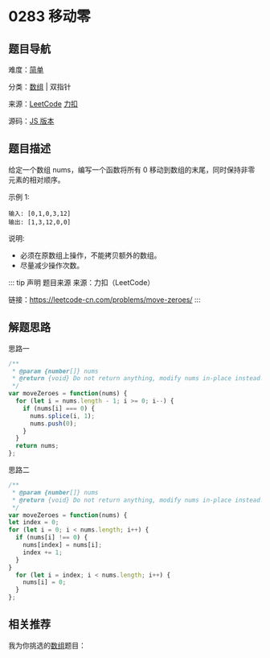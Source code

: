 # 0283 移动零


## 题目导航

难度：[简单](/solution/easy/)

分类：[数组](/art/array.html) | 双指针

来源：[LeetCode](https://leetcode.com/problems/move-zeroes/)  [力扣](https://leetcode-cn.com/problems/move-zeroes/)

源码：[JS 版本](https://github.com/swpuLeo/leetcode/blob/master/src/easy/0283-move-zeroes.js)






## 题目描述

给定一个数组 nums，编写一个函数将所有 0 移动到数组的末尾，同时保持非零元素的相对顺序。

示例 1:

```
输入: [0,1,0,3,12]
输出: [1,3,12,0,0]
```



说明:

- 必须在原数组上操作，不能拷贝额外的数组。
- 尽量减少操作次数。





::: tip 声明 题目来源
来源：力扣（LeetCode）

链接：https://leetcode-cn.com/problems/move-zeroes/
:::



## 解题思路


思路一

```js
/**
 * @param {number[]} nums
 * @return {void} Do not return anything, modify nums in-place instead.
 */
var moveZeroes = function(nums) {
  for (let i = nums.length - 1; i >= 0; i--) {
    if (nums[i] === 0) {
      nums.splice(i, 1);
      nums.push(0);
    }
  }
  return nums;
};
```


思路二

```js
/**
 * @param {number[]} nums
 * @return {void} Do not return anything, modify nums in-place instead.
 */
var moveZeroes = function(nums) {
let index = 0;
for (let i = 0; i < nums.length; i++) {
  if (nums[i] !== 0) {
    nums[index] = nums[i];
    index += 1;
  }
}
  for (let i = index; i < nums.length; i++) {
    nums[i] = 0;
  }
};
```






## 相关推荐

我为你挑选的[数组](/art/array.html)题目：
